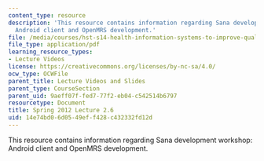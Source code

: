 ```yaml
---
content_type: resource
description: 'This resource contains information regarding Sana development workshop:
  Android client and OpenMRS development.'
file: /media/courses/hst-s14-health-information-systems-to-improve-quality-of-care-in-resource-poor-settings-spring-2012/14e74bd06d0549eff428c432332fd12d_MITHST_S14S12_lec05f_1202.pdf
file_type: application/pdf
learning_resource_types:
- Lecture Videos
license: https://creativecommons.org/licenses/by-nc-sa/4.0/
ocw_type: OCWFile
parent_title: Lecture Videos and Slides
parent_type: CourseSection
parent_uid: 9aeff07f-fed7-77f2-eb04-c542514b6797
resourcetype: Document
title: Spring 2012 Lecture 2.6
uid: 14e74bd0-6d05-49ef-f428-c432332fd12d
---
```

This resource contains information regarding Sana development workshop: Android client and OpenMRS development.